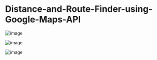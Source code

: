 # Distance-and-Route-Finder-using-Google-Maps-API

![image](https://user-images.githubusercontent.com/86712652/210174692-7c22be6d-42b2-4ab3-932a-5603543b25e4.png)


![image](https://user-images.githubusercontent.com/86712652/210174704-fa7ae573-8611-4e14-8e03-9c75a345ac06.png)


![image](https://user-images.githubusercontent.com/86712652/210174715-16558cae-9041-46e7-8c25-8c79d9654309.png)

